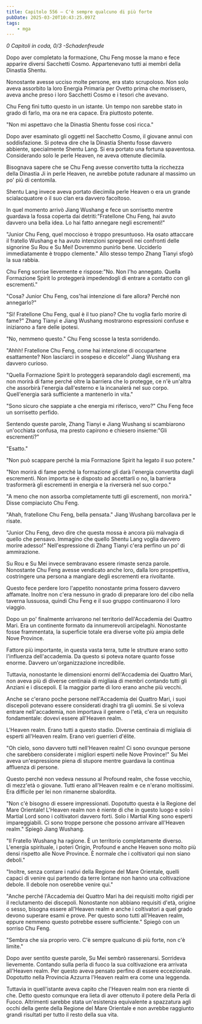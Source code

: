 ```yaml
---
title: Capitolo 556 – C'è sempre qualcuno di più forte
pubDate: 2025-03-20T10:43:25.097Z
tags:
    - mga
---
```



<em>0 Capitoli in coda, 0/3
-Schadenfreude</em>


Dopo aver completato la formazione, Chu Feng mosse la mano e fece apparire diversi Sacchetti Cosmo. Appartenevano tutti ai membri della Dinastia Shentu.


Nonostante avesse ucciso molte persone, era stato scrupoloso. Non solo aveva assorbito la loro Energia Primaria per Ovetto prima che morissero, aveva anche preso i loro Sacchetti Cosmo e i tesori che avevano.


Chu Feng finì tutto questo in un istante. Un tempo non sarebbe stato in grado di farlo, ma ora ne era capace. Era piuttosto potente.


"Non mi aspettavo che la Dinastia Shentu fosse così ricca."


Dopo aver esaminato gli oggetti nel Sacchetto Cosmo, il giovane annuì con soddisfazione. Si poteva dire che la Dinastia Shentu fosse davvero abbiente, specialmente Shentu Lang. Si era portato una fortuna spaventosa. Considerando solo le perle Heaven, ne aveva ottenute diecimila.


Bisognava sapere che se Chu Feng avesse convertito tutta la ricchezza della Dinastia Ji in perle Heaven, ne avrebbe potute radunare al massimo un po' più di centomila.


Shentu Lang invece aveva portato diecimila perle Heaven o era un grande scialacquatore o il suo clan era davvero facoltoso.


In quel momento arrivò Jiang Wushang e fece un sorrisetto mentre guardava la fossa coperta dai detriti:"Fratellone Chu Feng, hai avuto davvero una bella idea. Lo hai fatto annegare negli escrementi!"


"Junior Chu Feng, quel moccioso è troppo presuntuoso. Ha osato attaccare il fratello Wushang e ha avuto intenzioni spregevoli nei confronti delle signorine Su Rou e Su Mei! Dovremmo punirlo bene. Ucciderlo immediatamente è troppo clemente." Allo stesso tempo Zhang Tianyi sfogò la sua rabbia.


Chu Feng sorrise lievemente e rispose:"No. Non l'ho annegato. Quella Formazione Spirit lo proteggerà impedendogli di entrare a contatto con gli escrementi."


"Cosa? Junior Chu Feng, cos'hai intenzione di fare allora? Perché non annegarlo?"


"Sì! Fratellone Chu Feng, qual è il tuo piano? Che tu voglia farlo morire di fame?" Zhang Tianyi e Jiang Wushang mostrarono espressioni confuse e iniziarono a fare delle ipotesi.


"No, nemmeno questo." Chu Feng scosse la testa sorridendo.


"Ahhh! Fratellone Chu Feng, come hai intenzione di occupartene esattamente? Non lasciarci in sospeso e diccelo!" Jiang Wushang era davvero curioso.


"Quella Formazione Spirit lo proteggerà separandolo dagli escrementi, ma non morirà di fame perché oltre la barriera che lo protegge, ce n'è un'altra che assorbirà l'energia dall'esterno e la incanalerà nel suo corpo. Quell'energia sarà sufficiente a mantenerlo in vita."


"Sono sicuro che sappiate a che energia mi riferisco, vero?" Chu Feng fece un sorrisetto perfido.


Sentendo queste parole, Zhang Tianyi e Jiang Wushang si scambiarono un'occhiata confusa, ma presto capirono e chiesero insieme:"Gli escrementi?"


"Esatto."


"Non può scappare perché la mia Formazione Spirit ha legato il suo potere."


"Non morirà di fame perché la formazione gli darà l'energia convertita dagli escrementi. Non importa se è disposto ad accettarli o no, la barriera trasformerà gli escrementi in energia e la riverserà nel suo corpo."


"A meno che non assorba completamente tutti gli escrementi, non morirà." Disse compiaciuto Chu Feng.


"Ahah, fratellone Chu Feng, bella pensata." Jiang Wushang barcollava per le risate.


"Junior Chu Feng, devo dire che questa mossa è ancora più malvagia di quello che pensavo. Immagino che quello Shentu Lang voglia davvero morire adesso!" Nell'espressione di Zhang Tianyi c'era perfino un po' di ammirazione.


Su Rou e Su Mei invece sembravano essere rimaste senza parole. Nonostante Chu Feng avesse vendicato anche loro, dalla loro prospettiva, costringere una persona a mangiare degli escrementi era rivoltante.


Questo fece perdere loro l'appetito nonostante prima fossero davvero affamate. Inoltre non c'era nessuno in grado di preparare loro del cibo nella taverna lussuosa, quindi Chu Feng e il suo gruppo continuarono il loro viaggio.


Dopo un po' finalmente arrivarono nel territorio dell'Accademia dei Quattro Mari. Era un continente formato da innumerevoli arcipelaghi. Nonostante fosse frammentata, la superficie totale era diverse volte più ampia delle Nove Province.


Fattore più importante, in questa vasta terra, tutte le strutture erano sotto l'influenza dell'accademia. Da questo si poteva notare quanto fosse enorme. Davvero un'organizzazione incredibile.


Tuttavia, nonostante le dimensioni enormi dell'Accademia dei Quattro Mari, non aveva più di diverse centinaia di migliaia di membri contando tutti gli Anziani e i discepoli. E la maggior parte di loro erano anche più vecchi.


Anche se c'erano poche persone nell'Accademia dei Quattro Mari, i suoi discepoli potevano essere considerati draghi tra gli uomini. Se si voleva entrare nell'accademia, non importava il genere o l'età, c'era un requisito fondamentale: dovevi essere all'Heaven realm.


L'Heaven realm. Erano tutti a questo stadio. Diverse centinaia di migliaia di esperti all'Heaven realm. Erano veri guerrieri d'élite.


"Oh cielo, sono davvero tutti nell'Heaven realm! Ci sono ovunque persone che sarebbero considerate i migliori esperti nelle Nove Province!" Su Mei aveva un'espressione piena di stupore mentre guardava la continua affluenza di persone.


Questo perché non vedeva nessuno al Profound realm, che fosse vecchio, di mezz'età o giovane. Tutti erano all'Heaven realm e ce n'erano moltissimi. Era difficile per lei non rimanerne sbalordita.


"Non c'è bisogno di essere impressionati. Dopotutto questa è la Regione del Mare Orientale! L'Heaven realm non è niente di che in questo luogo e solo i Martial Lord sono i coltivatori davvero forti. Solo i Martial King sono esperti impareggiabili. Ci sono troppe persone che possono arrivare all'Heaven realm." Spiegò Jiang Wushang.


"Il Fratello Wushang ha ragione. È un territorio completamente diverso. L'energia spirituale, i poteri Origin, Profound e anche Heaven sono molto più densi rispetto alle Nove Province. È normale che i coltivatori qui non siano deboli."


"Inoltre, senza contare i nativi della Regione del Mare Orientale, quelli capaci di venire qui partendo da terre lontane non hanno una coltivazione debole. Il debole non oserebbe venire qui."


"Anche perché l'Accademia dei Quattro Mari ha dei requisiti molto rigidi per il reclutamento dei discepoli. Nonostante non abbiano requisiti d'età, origine o sesso, bisogna essere all'Heaven realm e anche i coltivatori a quel grado devono superare esami e prove. Per questo sono tutti all'Heaven realm, eppure nemmeno questo potrebbe essere sufficiente." Spiegò con un sorriso Chu Feng.


"Sembra che sia proprio vero. C'è sempre qualcuno di più forte, non c'è limite."


Dopo aver sentito queste parole, Su Mei sembrò rasserenarsi. Sorrideva lievemente. Contando sulla perla di fuoco la sua coltivazione era arrivata all'Heaven realm. Per questo aveva pensato perfino di essere eccezionale. Dopotutto nella Provincia Azzurra l'Heaven realm era come una leggenda.


Tuttavia in quell'istante aveva capito che l'Heaven realm non era niente di che. Detto questo comunque era lieta di aver ottenuto il potere della Perla di Fuoco. Altrimenti sarebbe stata un'esistenza equivalente a spazzatura agli occhi della gente della Regione del Mare Orientale e non avrebbe raggiunto grandi risultati per tutto il resto della sua vita.
                                


                                



